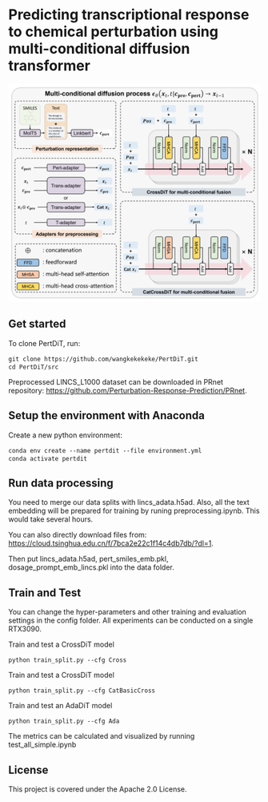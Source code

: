 # Predicting transcriptional response to chemical perturbation using multi-conditional diffusion transformer

<p align="center"><img src="src\data\PertDiT.png" alt="PertDiT" width="900px" /></p>

## Get started
To clone PertDiT, run:
```
git clone https://github.com/wangkekekeke/PertDiT.git
cd PertDiT/src
```
Preprocessed LINCS_L1000 dataset can be downloaded in PRnet repository: https://github.com/Perturbation-Response-Prediction/PRnet. 

## Setup the environment with Anaconda
Create a new python environment:
```
conda env create --name pertdit --file environment.yml
conda activate pertdit
```

## Run data processing
You need to merge our data splits with lincs_adata.h5ad. Also, all the text embedding will be prepared for training by runing preprocessing.ipynb. This would take several hours.

You can also directly download files from: https://cloud.tsinghua.edu.cn/f/7bca2e22c1f14c4db7db/?dl=1.

Then put lincs_adata.h5ad, pert_smiles_emb.pkl, dosage_prompt_emb_lincs.pkl into the data folder.

## Train and Test
You can change the hyper-parameters and other training and evaluation settings in the config folder.
All experiments can be conducted on a single RTX3090.

Train and test a CrossDiT model
```
python train_split.py --cfg Cross
```
Train and test a CrossDiT model
```
python train_split.py --cfg CatBasicCross
```
Train and test an AdaDiT model
```
python train_split.py --cfg Ada
```
The metrics can be calculated and visualized by running test_all_simple.ipynb

## License
This project is covered under the Apache 2.0 License.



